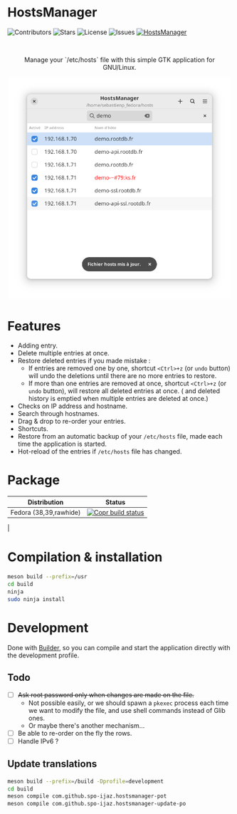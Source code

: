 # HostsManager

![Contributors](https://img.shields.io/github/contributors/spo-ijaz/HostsManager)
![Stars](https://img.shields.io/github/stars/spo-ijaz/HostsManager)
![License](https://img.shields.io/github/license/spo-ijaz/HostsManager)
![Issues](https://img.shields.io/github/issues/spo-ijaz/HostsManager)
[![HostsManager](https://img.shields.io/badge/copr-HostsManager-51A2DA?label=COPR&logo=fedora&logoColor=white)](https://copr.fedorainfracloud.org/coprs/spo-ijaz/HostsManager/)


<br/>
<p align="center">Manage your `/etc/hosts` file with this simple GTK application for GNU/Linux.</p>

<p align="center">
  <img width="500" alt="Screenshot" src="./data/screenshots/main.png">
</p>

# Features

* Adding entry.
* Delete multiple entries at once.
* Restore deleted entries if you made mistake :
	* If entries are removed one by one, shortcut `<Ctrl>+z` (or `undo` button) will undo the deletions until there are no more entries to restore.
	* If more than one entries are removed at once, shortcut `<Ctrl>+z` (or `undo` button), will restore all deleted entries at once. ( and deleted history is emptied when multiple entries are deleted at once.)
* Checks on IP address and hostname.
* Search through hostnames.
* Drag & drop to re-order your entries.
* Shortcuts.
* Restore from an automatic backup of your `/etc/hosts` file, made each time the application is started.
* Hot-reload of the entries if `/etc/hosts` file has changed.

# Package

| Distribution           | Status                                                                                                                                                                                                                        |
|------------------------|-------------------------------------------------------------------------------------------------------------------------------------------------------------------------------------------------------------------------------|
| Fedora (38,39,rawhide) | [![Copr build status](https://copr.fedorainfracloud.org/coprs/spo-ijaz/HostsManager/package/hosts-manager/status_image/last_build.png)](https://copr.fedorainfracloud.org/coprs/spo-ijaz/HostsManager/package/hosts-manager/) |
|

# Compilation & installation

```sh
meson build --prefix=/usr
cd build
ninja
sudo ninja install
```

# Development

Done with [Builder](https://wiki.gnome.org/Apps/Builder), so you can compile and start the application directly with the development profile.

## Todo

- [ ] ~~Ask root password only when changes are made on the file.~~
	- Not possible easily, or we should spawn a `pkexec` process each time we want to modify the file, and use shell commands instead of Glib ones.
	- Or maybe there's another mechanism...
- [ ] Be able to re-order on the fly the rows.
- [ ] Handle IPv6 ?

## Update translations

```bash
meson build --prefix=/build -Dprofile=development
cd build
meson compile com.github.spo-ijaz.hostsmanager-pot
meson compile com.github.spo-ijaz.hostsmanager-update-po
```

